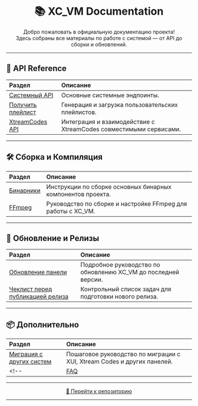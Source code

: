 <h1 align="center">📚 XC_VM Documentation</h1>

<p align="center">
  Добро пожаловать в официальную документацию проекта!<br>
  Здесь собраны все материалы по работе с системой — от API до сборки и обновлений.
</p>

---

## 🔌 API Reference

| Раздел | Описание |
|:--------|:----------|
| [Системный API](api/system_api.md) | Основные системные эндпоинты. |
| [Получить плейлист](api/playlist.md) | Генерация и загрузка пользовательских плейлистов. |
| [XtreamCodes API](api/xtreamcodes_api.md) | Интеграция и взаимодействие с XtreamCodes совместимыми сервисами. |

---

## 🛠 Сборка и Компиляция

| Раздел | Описание |
|:--------|:----------|
| [Бинарники](build/build_binaries.md) | Инструкции по сборке основных бинарных компонентов проекта. |
| [FFmpeg](build/build_ffmpeg.md) | Руководство по сборке и настройке FFmpeg для работы с XC_VM. |

---

## 🔄 Обновление и Релизы

| Раздел | Описание |
|:--------|:----------|
| [Обновление панели](update.md) | Подробное руководство по обновлению XC_VM до последней версии. |
| [Чеклист перед публикацией релиза](updates_checklist.md) | Контрольный список задач для подготовки нового релиза. |

---

## 📦 Дополнительно

| Раздел | Описание |
|:--------|:----------|
| [Миграция с других систем](migration_guide.md) | Пошаговое руководство по миграции с XUI, Xtream Codes и других панелей. |
<!-- | [FAQ](faq.md) | Часто задаваемые вопросы и решения распространённых проблем. | -->

---

<p align="center">
  <a href="https://github.com/Vateron-Media/XC_VM">
    🔗 Перейти к репозиторию
  </a>
</p>

---
